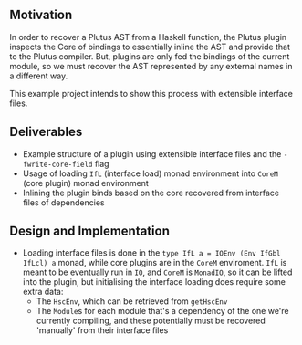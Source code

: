 ## Motivation

In order to recover a Plutus AST from a Haskell function, the Plutus plugin inspects the Core of
bindings to essentially inline the AST and provide that to the Plutus compiler. But, plugins are
only fed the bindings of the current module, so we must recover the AST represented by any external
names in a different way.

This example project intends to show this process with extensible interface files.

## Deliverables

* Example structure of a plugin using extensible interface files and the `-fwrite-core-field` flag
* Usage of loading `IfL` (interface load) monad environment into `CoreM` (core plugin) monad environment
* Inlining the plugin binds based on the core recovered from interface files of dependencies

## Design and Implementation

* Loading interface files is done in the `type IfL a = IOEnv (Env IfGbl IfLcl) a` monad, while
  core plugins are in the `CoreM` enviroment. `IfL` is meant to be eventually run in `IO`, and
  `CoreM` is `MonadIO`, so it can be lifted into the plugin, but initialising the interface loading
  does require some extra data:
  * The `HscEnv`, which can be retrieved from `getHscEnv`
  * The `Module`s for each module that's a dependency of the one we're currently compiling, and
    these potentially must be recovered 'manually' from their interface files
